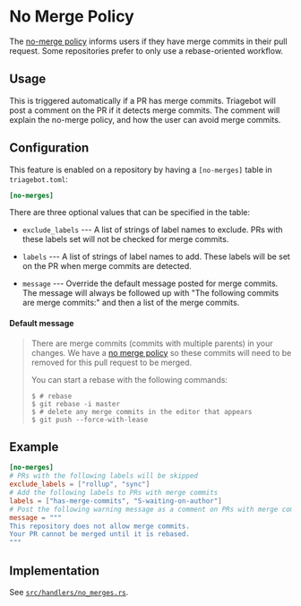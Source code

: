 # No Merge Policy

The [no-merge policy] informs users if they have merge commits in their pull request.
Some repositories prefer to only use a rebase-oriented workflow.

[no-merge policy]: https://rustc-dev-guide.rust-lang.org/git.html#keeping-things-up-to-date

## Usage

This is triggered automatically if a PR has merge commits.
Triagebot will post a comment on the PR if it detects merge commits.
The comment will explain the no-merge policy, and how the user can avoid merge commits.

## Configuration

This feature is enabled on a repository by having a `[no-merges]` table in `triagebot.toml`:

```toml
[no-merges]
```

There are three optional values that can be specified in the table:

* `exclude_labels` --- A list of strings of label names to exclude.
  PRs with these labels set will not be checked for merge commits.

* `labels` --- A list of strings of label names to add.
  These labels will be set on the PR when merge commits are detected.

* `message` --- Override the default message posted for merge commits.
  The message will always be followed up with "The following commits are merge commits:" and then a list of the merge commits.

#### Default message

> There are merge commits (commits with multiple parents) in your changes. We have a [no merge policy](https://rustc-dev-guide.rust-lang.org/git.html#no-merge-policy) so these commits will need to be removed for this pull request to be merged.
> 
> You can start a rebase with the following commands:
> 
> ```shell-session
> $ # rebase
> $ git rebase -i master
> $ # delete any merge commits in the editor that appears
> $ git push --force-with-lease
> ```

## Example

```toml
[no-merges]
# PRs with the following labels will be skipped 
exclude_labels = ["rollup", "sync"]
# Add the following labels to PRs with merge commits
labels = ["has-merge-commits", "S-waiting-on-author"]
# Post the following warning message as a comment on PRs with merge commits
message = """
This repository does not allow merge commits.
Your PR cannot be merged until it is rebased.
"""
```

## Implementation

See [`src/handlers/no_merges.rs`](https://github.com/rust-lang/triagebot/blob/HEAD/src/handlers/no_merges.rs).
